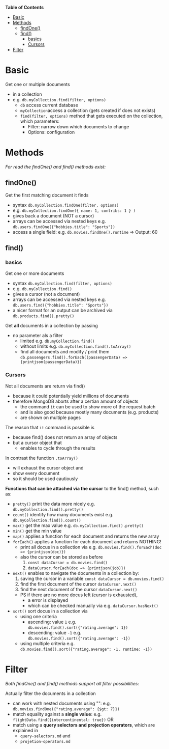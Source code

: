 **Table of Contents**

- [Basic](#basic)
- [Methods](#methods)
  - [findOne()](#findone)
  - [find()](#find)
    - [basics](#basics)
    - [Cursors](#cursors)
- [Filter](#filter)

# Basic

Get one or multiple documents

- in a collection
- e.g. `db.myCollection.find(filter, options)`
  - `db` access current database
  - `myCollection`access a collection (gets created if does not exists)
  - `find(filter, options)` method that gets executed on the collection, which parameters:
    - Filter: narrow down which documents to change
    - Options: configuration

# Methods

_For read the findOne() and find() methods exist:_

## findOne()

Get the first matching document it finds

- syntax `db.myCollection.findOne(filter, options)`
- e.g. `db.myCollection.findOne({ name: 1, contribs: 1 } )`
- gives back a document (NOT a cursor)
- arrays can be accessed via nested keys e.g. `db.users.findOne({"hobbies.title": "Sports"})`
- access a single field: e.g. `db.movies.findOne().runtime` => Output: 60

## find()

### basics

Get one or more documents

- syntax `db.myCollection.find(filter, options)`
- e.g. `db.myCollection.find()`
- gives a cursor (not a document)
- arrays can be accessed via nested keys e.g. `db.users.find({"hobbies.title": "Sports"})`
- a nicer format for an output can be archived via `db.products.find().pretty()`

Get **all** documents in a collection by passing

- no parameter als a filter
  - limited e.g. `db.myCollection.find()`
  - without limits e.g. `db.myCollection.find().toArray()`
  - find all documents and modify / print them `db.passengers.find().forEach((passengerData) => {printjson(passengerData)})`

### Cursors

Not all documents are return via find()

- because it could potentially yield millions of documents
- therefore MongoDB aborts after a certian amount of objects
  - the command `it` can be used to show more of the request batch
  - and is also good because mostly many documents (e.g. products)
  - are shown on multiple pages

The reason that `it` command is possible is

- because find() does not return an array of objects
- but a cursor object that
  - enables to cycle through the results

In contrast the function `.toArray()`

- will exhaust the cursor object and
- show every document
- so it should be used cautiously

**Functions that can be attached via the cursor** to the find() method, such as:

- `pretty()` print the data more nicely e.g. `db.myCollection.find().pretty()`
- `count()` identify how many documents exist e.g. `db.myCollection.find().count()`
- `max()` get the max value e.g. `db.myCollection.find().pretty()`
- `min()` get the min value
- `map()` applies a function for each document and returns the new array
- `forEach()` applies a function for each document and returns NOTHING!
  - print all docus in a collection via e.g. `db.movies.find().forEach(doc => {printjson(doc)})`
  - also the cursor can be stored as before
    1. `const dataCursor = db.movies.find()`
    2. `dataCursor.forEach(doc => {printjson(job)})`
- `next()` enables to navigate the documents in a collection by:
  1. saving the cursor in a variable `const dataCursor = db.movies.find()`
  2. find the first document of the cursor `dataCursor.next()`
  3. find the next document of the cursor `dataCursor.next()`
  - PS if there are no more docus left (cursor is exhausted),
    - a error is displayed
    - which can be checked manually via e.g. `dataCursor.hasNext()`
- `sort()` sort docus in a collection via
  - using one criteria
    - ascending: value `1` e.g. `db.movies.find().sort({"rating.average": 1})`
    - descending: value `-1` e.g. `db.movies.find().sort({"rating.average": -1})`
  - using multiple criteria e.g. `db.movies.find().sort({"rating.average": -1, runtime: -1})`

# Filter

_Both findOne() and find() methods support all filter possibilities:_

Actually filter the documents in a collection

- can work with nested documents using "": e.g. `db.movies.findOne({"rating.average": {$gt: 7}})`
- match equality against a **single value**: e.g. `flightData.find({intercontinental: true})` OR
- match using a **query selectors and projection operators**, which are explained in
  - `query-selectors.md` and
  - `projetion-operators.md`
